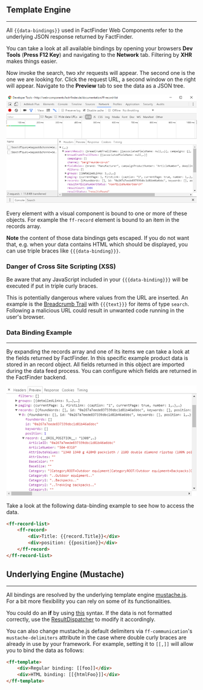## Template Engine

---
All `{{data-bindings}}` used in FactFinder Web Components refer to the underlying JSON response returned by
FactFinder.

You can take a look at all available bindings by opening your browsers **Dev Tools** (__Press F12
Key__) and navigating to the **Network** tab. Filtering by **XHR** makes things easier.
 
Now invoke the search, two xhr requests will appear. The second one is the one we are looking for. Click the request URL,
 a second window on the right will appear. Navigate to the **Preview** tab to see the data as a JSON tree.
 
![dev_tools_json7.PNG](/images/templateEngine/dev_tools_json7.PNG "slots")

Every element with a visual component is bound to one or more of these objects. For example the `ff-record`
element is bound to an item in the records array.

**Note** the content of those data bindings gets escaped. If you do not want that, e.g. when your data contains HTML which should be displayed, you can use triple braces like `{{{data-binding}}}`.

### Danger of Cross Site Scripting (XSS)

Be aware that any JavaScript included in your `{{{data-binding}}}` will be executed if put in triple curly braces.

This is potentially dangerous where values from the URL are inserted.
An example is the [Breadcrumb Trail](/api/3.x/ff-breadcrumb-trail) with `{{{text}}}` for items of type `search`.
Following a malicious URL could result in unwanted code running in the user's browser.

### Data Binding Example

---
By expanding the records array and one of its items we can take a look at the fields returned by
FactFinder. In this specific example product data is stored in an record object. All fields returned in
this object are imported during the data feed process. You can configure which fields are returned in the
FactFinder backend.

![record_json.PNG](/images/templateEngine/record_json.PNG "slots")

Take a look at the following data-binding example to see how to access the data.
```html
<ff-record-list>
    <ff-record>
        <div>Title: {{record.Title}}</div>
        <div>position: {{position}}</div>
    </ff-record>
</ff-record-list>
```

## Underlying Engine (Mustache)

---
All bindings are resolved by the underlying template engine [mustache.js](https://github.com/janl/mustache.js/#mustachejs---logic-less-mustache-templates-with-javascript).
 For a bit more flexibility you can rely on some of its functionalities.

You could do an **if** by using [this](https://github.com/janl/mustache.js/#false-values-or-empty-lists) syntax. 
If the data is not formatted correctly, use the 
[ResultDispatcher](/api/3.x/core-result-dispatcher)
 to modify it accordingly.
 
You can also change mustache.js default delimiters via `ff-communication`'s `mustache-delimiters` attribute in the case where double curly braces are already in use by your framework. For example, setting it to `[[,]]` will allow you to bind the data as follows:
```html
<ff-template>
    <div>Regular binding: [[foo]]</div>
    <div>HTML binding: [[{htmlFoo}]]</div>
</ff-template>
```
